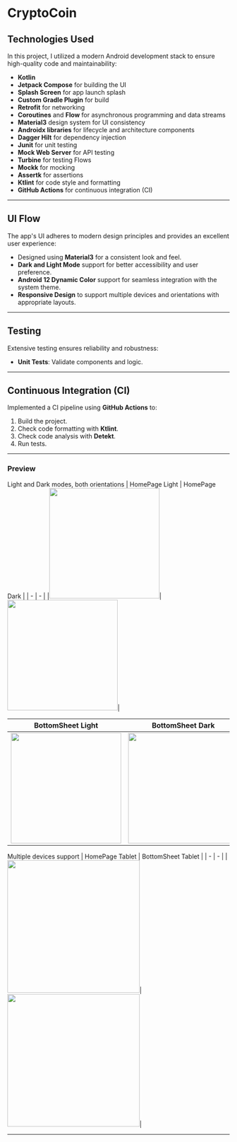 # CryptoCoin

## **Technologies Used**
In this project, I utilized a modern Android development stack to ensure high-quality code and maintainability:
- **Kotlin**
- **Jetpack Compose** for building the UI
- **Splash Screen** for app launch splash
- **Custom Gradle Plugin** for build 
- **Retrofit** for networking
- **Coroutines** and **Flow** for asynchronous programming and data streams
- **Material3** design system for UI consistency
- **Androidx libraries** for lifecycle and architecture components
- **Dagger Hilt** for dependency injection
- **Junit** for unit testing
- **Mock Web Server** for API testing
- **Turbine** for testing Flows
- **Mockk** for mocking
- **Assertk** for assertions
- **Ktlint** for code style and formatting
- **GitHub Actions** for continuous integration (CI)

---

## **UI Flow**
The app's UI adheres to modern design principles and provides an excellent user experience:
- Designed using **Material3** for a consistent look and feel.
- **Dark and Light Mode** support for better accessibility and user preference.
- **Android 12 Dynamic Color** support for seamless integration with the system theme.
- **Responsive Design** to support multiple devices and orientations with appropriate layouts.

---

## **Testing**
Extensive testing ensures reliability and robustness:
- **Unit Tests**: Validate components and logic.

---

## **Continuous Integration (CI)**
Implemented a CI pipeline using **GitHub Actions** to:
1. Build the project.
2. Check code formatting with **Ktlint**.
3. Check code analysis with **Detekt**.
4. Run tests.

---

### **Preview**
Light and Dark modes, both orientations
| HomePage Light | HomePage Dark | 
| - | - | 
|<img src="https://github.com/user-attachments/assets/c86da0e1-0f45-4480-b9f5-f903b96c495e" width = "250"/>|<img src="https://github.com/user-attachments/assets/59cbf99a-86da-42bf-8f30-0e6489ff7ce2" width = "250"/>|

| BottomSheet Light | BottomSheet Dark | 
| - | - | 
|<img src="https://github.com/user-attachments/assets/d16ce7e4-2b00-4322-846f-9c135706baa9" width = "250"/>|<img src="https://github.com/user-attachments/assets/06875a70-f8d6-4d83-958b-8f17b13d9361" width = "250"/>|

Multiple devices support
| HomePage Tablet | BottomSheet Tablet | 
| - | - | 
|<img src="https://github.com/user-attachments/assets/a9634fdf-aefc-46cb-9d7a-6cd9e1bd8a4a" width = "300"/>|<img src="https://github.com/user-attachments/assets/fc7701ac-56e0-4a6e-b1ea-3312982ffb27" width = "300"/>|

---


